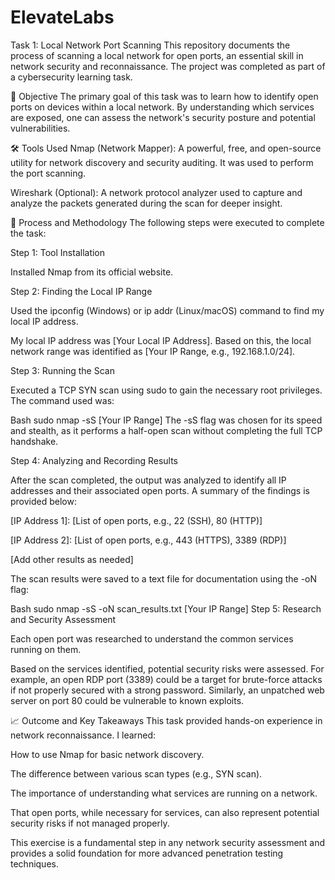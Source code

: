 # ElevateLabs
Task 1: Local Network Port Scanning
This repository documents the process of scanning a local network for open ports, an essential skill in network security and reconnaissance. The project was completed as part of a cybersecurity learning task.

🎯 Objective
The primary goal of this task was to learn how to identify open ports on devices within a local network. By understanding which services are exposed, one can assess the network's security posture and potential vulnerabilities.

🛠️ Tools Used
Nmap (Network Mapper): A powerful, free, and open-source utility for network discovery and security auditing. It was used to perform the port scanning.

Wireshark (Optional): A network protocol analyzer used to capture and analyze the packets generated during the scan for deeper insight.

📝 Process and Methodology
The following steps were executed to complete the task:

Step 1: Tool Installation

Installed Nmap from its official website.

Step 2: Finding the Local IP Range

Used the ipconfig (Windows) or ip addr (Linux/macOS) command to find my local IP address.

My local IP address was [Your Local IP Address]. Based on this, the local network range was identified as [Your IP Range, e.g., 192.168.1.0/24].

Step 3: Running the Scan

Executed a TCP SYN scan using sudo to gain the necessary root privileges. The command used was:

Bash
sudo nmap -sS [Your IP Range]
The -sS flag was chosen for its speed and stealth, as it performs a half-open scan without completing the full TCP handshake.

Step 4: Analyzing and Recording Results

After the scan completed, the output was analyzed to identify all IP addresses and their associated open ports. A summary of the findings is provided below:

[IP Address 1]: [List of open ports, e.g., 22 (SSH), 80 (HTTP)]

[IP Address 2]: [List of open ports, e.g., 443 (HTTPS), 3389 (RDP)]

[Add other results as needed]

The scan results were saved to a text file for documentation using the -oN flag:

Bash
sudo nmap -sS -oN scan_results.txt [Your IP Range]
Step 5: Research and Security Assessment

Each open port was researched to understand the common services running on them.

Based on the services identified, potential security risks were assessed. For example, an open RDP port (3389) could be a target for brute-force attacks if not properly secured with a strong password. Similarly, an unpatched web server on port 80 could be vulnerable to known exploits.

📈 Outcome and Key Takeaways
This task provided hands-on experience in network reconnaissance. I learned:

How to use Nmap for basic network discovery.

The difference between various scan types (e.g., SYN scan).

The importance of understanding what services are running on a network.

That open ports, while necessary for services, can also represent potential security risks if not managed properly.

This exercise is a fundamental step in any network security assessment and provides a solid foundation for more advanced penetration testing techniques.
